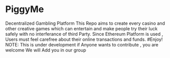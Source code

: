 # PiggyMe
Decentralized Gambling Platform
This Repo aims to create every casino and other creative games which can entertain and make people try their luck safely with no interferance of third Party.
Since Ethereum Platform is used , Users must feel carefree about their online transactions and funds.
#Enjoy!
NOTE:
This is under development
if Anyone wants to contribute , you are welcome
We will Add you in our group
